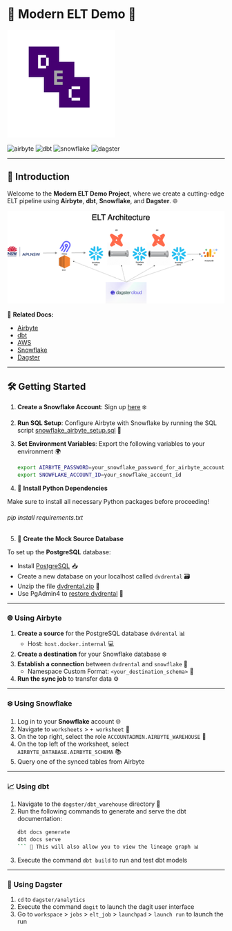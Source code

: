 # 🚀 **Modern ELT Demo** 🚀

<img src="docs/dec-logo.png" width="250" height="250">

![airbyte](https://img.shields.io/badge/airbyte-integrate-blue)
![dbt](https://img.shields.io/badge/dbt-transform-blue)
![snowflake](https://img.shields.io/badge/snowflake-database-blue)
![dagster](https://img.shields.io/badge/dagster-orchestrate-blue)

---

## 🌟 **Introduction**

Welcome to the **Modern ELT Demo Project**, where we create a cutting-edge ELT pipeline using **Airbyte**, **dbt**, **Snowflake**, and **Dagster**. 🌐

![docs/elt.drawio.png](docs/elt.drawio.png)

🔗 **Related Docs:**

- [Airbyte](https://docs.airbyte.com/)
- [dbt](https://docs.getdbt.com/docs/introduction)
- [AWS](https://aws.amazon.com)
- [Snowflake](https://docs.snowflake.com/en/)
- [Dagster](https://docs.dagster.io/getting-started)

---

## 🛠️ **Getting Started**

1. **Create a Snowflake Account**: Sign up [here](https://signup.snowflake.com/) ❄️

2. **Run SQL Setup**: Configure Airbyte with Snowflake by running the SQL script [snowflake_airbyte_setup.sql](integration/destination/snowflake_airbyte_setup.sql) 📜

3. **Set Environment Variables**: Export the following variables to your environment 🌍

   ```bash
   export AIRBYTE_PASSWORD=your_snowflake_password_for_airbyte_account
   export SNOWFLAKE_ACCOUNT_ID=your_snowflake_account_id

   ```

4. 🐍 **Install Python Dependencies**

Make sure to install all necessary Python packages before proceeding!

###### pip install requirements.txt

5.  🐘 **Create the Mock Source Database**

To set up the **PostgreSQL** database:

- Install [PostgreSQL](https://www.postgresql.org/) 📥
- Create a new database on your localhost called `dvdrental` 🗃️
- Unzip the file [dvdrental.zip](integration/source/dvdrental.zip) 📂
- Use PgAdmin4 to [restore dvdrental](https://www.pgadmin.org/docs/pgadmin4/development/restore_dialog.html) 🔧

---

### 🌐 **Using Airbyte**

1. **Create a source** for the PostgreSQL database `dvdrental` 📊
   - Host: `host.docker.internal` 💻
2. **Create a destination** for your Snowflake database ❄️
3. **Establish a connection** between `dvdrental` and `snowflake` 🔄
   - Namespace Custom Format: `<your_destination_schema>` 📁
4. **Run the sync job** to transfer data ⚙️

---

### ❄️ **Using Snowflake**

1. Log in to your **Snowflake** account 🌐
2. Navigate to `worksheets` > `+ worksheet` 📝
3. On the top right, select the role `ACCOUNTADMIN.AIRBYTE_WAREHOUSE` 🔐
4. On the top left of the worksheet, select `AIRBYTE_DATABASE.AIRBYTE_SCHEMA` 📚
5. Query one of the synced tables from Airbyte

---

### 📈 **Using dbt**

1. Navigate to the `dagster/dbt_warehouse` directory 📁
2. Run the following commands to generate and serve the dbt documentation:
   ````bash
   dbt docs generate
   dbt docs serve
   ``` 🎯 This will also allow you to view the lineage graph 📊
   ````
3. Execute the command `dbt build` to run and test dbt models

---

### 🧩 **Using Dagster**

1. `cd` to `dagster/analytics`
2. Execute the command `dagit` to launch the dagit user interface
3. Go to `workspace` > `jobs` > `elt_job` > `launchpad` > `launch run` to launch the run
